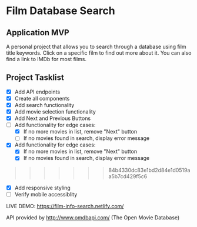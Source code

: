 # Film Database Search

## Application MVP
A personal project that allows you to search through a database using film title keywords. Click on a specific film to find out more about it. You can also find a link to IMDb for most films.

## Project Tasklist
- [x] Add API endpoints
- [x] Create all components
- [x] Add search functionality
- [x] Add movie selection functionality
- [x] Add Next and Previous Buttons
- [ ] Add functionality for edge cases:
    - [x] If no more movies in list, remove "Next" button
    - [ ] If no movies found in search, display error message
- [x] Add functionality for edge cases:
    - [x] If no more movies in list, remove "Next" button
    - [x] If no movies found in search, display error message
>>>>>>> 84b4330dc83e1bd2d84e1d0519aa5b7cd429f5c6
- [x] Add responsive styling
- [ ] Verify mobile accessiblity

LIVE DEMO: https://film-info-search.netlify.com/

API provided by http://www.omdbapi.com/ (The Open Movie Database)
